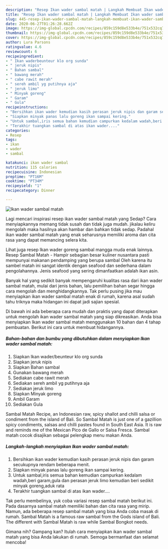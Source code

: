 ```yaml
---
description: "Resep Ikan wader sambal matah | Langkah Membuat Ikan wader sambal matah Yang Lezat Sekali"
title: "Resep Ikan wader sambal matah | Langkah Membuat Ikan wader sambal matah Yang Lezat Sekali"
slug: 445-resep-ikan-wader-sambal-matah-langkah-membuat-ikan-wader-sambal-matah-yang-lezat-sekali
date: 2020-06-27T01:26:28.662Z
image: https://img-global.cpcdn.com/recipes/859c159d8e533b4e/751x532cq70/ikan-wader-sambal-matah-foto-resep-utama.jpg
thumbnail: https://img-global.cpcdn.com/recipes/859c159d8e533b4e/751x532cq70/ikan-wader-sambal-matah-foto-resep-utama.jpg
cover: https://img-global.cpcdn.com/recipes/859c159d8e533b4e/751x532cq70/ikan-wader-sambal-matah-foto-resep-utama.jpg
author: Lura Parsons
ratingvalue: 4.6
reviewcount: 6
recipeingredient:
- " Ikan waderbeunteur klo org sunda"
- " jeruk nipis"
- " Bahan sambal"
- " bawang merah"
- " cabe rawit merah"
- " sereh ambil yg putihnya aja"
- " jeruk limo"
- " Minyak goreng"
- " Garam"
- " Gula"
recipeinstructions:
- "Bersihkan ikan wader kemudian kasih perasan jeruk nipis dan garam secukupnya rendam beberapa menit."
- "Siapkan minyak panas lalu goreng ikan sampai kering."
- "Untuk sambal,iris semua bahan kemudian campurkan kedalam wadah,beri garam,gula dan perasan jeruk limo kemudian beri sedikit minyak goreng,aduk rata"
- "Terakhir tuangkan sambal di atas ikan wader...."
categories:
- Resep
tags:
- ikan
- wader
- sambal

katakunci: ikan wader sambal 
nutrition: 115 calories
recipecuisine: Indonesian
preptime: "PT16M"
cooktime: "PT34M"
recipeyield: "1"
recipecategory: Dinner

---
```



![Ikan wader sambal matah](https://img-global.cpcdn.com/recipes/859c159d8e533b4e/751x532cq70/ikan-wader-sambal-matah-foto-resep-utama.jpg)

Lagi mencari inspirasi resep ikan wader sambal matah yang Sedap? Cara menyiapkannya memang tidak susah dan tidak juga mudah. jikalau keliru mengolah maka hasilnya akan hambar dan bahkan tidak sedap. Padahal ikan wader sambal matah yang enak seharusnya memiliki aroma dan cita rasa yang dapat memancing selera kita.

Lihat juga resep Ikan wader goreng sambal mangga muda enak lainnya. Resep Sambal Matah - Hampir sebagian besar kuliner nusantara pasti mempunyai makanan pendamping yang berupa sambal Oleh karena itu sambel matah ini sangat identik dengan seafood dan sederhana dalam pengolahannya. Jenis seafood yang sering dimanfaatkan adalah ikan asin.

Banyak hal yang sedikit banyak mempengaruhi kualitas rasa dari ikan wader sambal matah, mulai dari jenis bahan, lalu pemilihan bahan segar hingga cara mengolah dan menghidangkannya. Tak perlu pusing jika mau menyiapkan ikan wader sambal matah enak di rumah, karena asal sudah tahu triknya maka hidangan ini dapat jadi sajian spesial.


Di bawah ini ada beberapa cara mudah dan praktis yang dapat diterapkan untuk mengolah ikan wader sambal matah yang siap dikreasikan. Anda bisa menyiapkan Ikan wader sambal matah menggunakan 10 bahan dan 4 tahap pembuatan. Berikut ini cara untuk membuat hidangannya.

<!--inarticleads1-->

##### Bahan-bahan dan bumbu yang dibutuhkan dalam menyiapkan Ikan wader sambal matah:

1. Siapkan  Ikan wader/beunteur klo org sunda
1. Siapkan  jeruk nipis
1. Siapkan  Bahan sambal
1. Gunakan  bawang merah
1. Sediakan  cabe rawit merah
1. Sediakan  sereh ambil yg putihnya aja
1. Sediakan  jeruk limo
1. Siapkan  Minyak goreng
1. Ambil  Garam
1. Sediakan  Gula


Sambal Matah Recipe, an Indonesian raw, spicy shallot and chilli salsa or condiment from the island of Bali. So Sambal Matah is just one of a gazillion spicy condiments, salsas and chilli pastes found in South East Asia. It is raw and reminds me of the Mexican Pico de Gallo or Salsa Fresca. Sambal matah cocok disajikan sebagai pelengkap menu makan Anda. 

<!--inarticleads2-->

##### Langkah-langkah menyiapkan Ikan wader sambal matah:

1. Bersihkan ikan wader kemudian kasih perasan jeruk nipis dan garam secukupnya rendam beberapa menit.
1. Siapkan minyak panas lalu goreng ikan sampai kering.
1. Untuk sambal,iris semua bahan kemudian campurkan kedalam wadah,beri garam,gula dan perasan jeruk limo kemudian beri sedikit minyak goreng,aduk rata
1. Terakhir tuangkan sambal di atas ikan wader....


Tak perlu membelinya, yuk coba variasi resep sambal matah berikut ini. Pada dasarnya sambal matah memiliki bahan dan cita rasa yang mirip. Namun, ada beberapa resep sambal matah yang bisa Anda coba masak di rumah. Sambal Matah is a famous raw sambal from the Gods island of Bali. The different with Sambal Matah is raw while Sambal Bongkot needs. 

Gimana nih? Gampang kan? Itulah cara menyiapkan ikan wader sambal matah yang bisa Anda lakukan di rumah. Semoga bermanfaat dan selamat mencoba!

